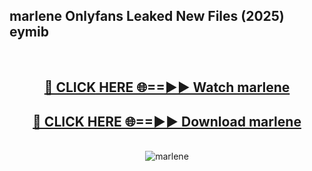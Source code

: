 <h2>marlene Onlyfans Leaked New Files (2025) eymib</h2>
<br>
<div align="center">
<h2><a href="https://mediafiles.top/marlene&ref=git" rel="nofollow">🔴 CLICK HERE 🌐==►► Watch marlene</a></h2>
<h2><a href="https://mediafiles.top/marlene&ref=git" rel="nofollow">🔴 CLICK HERE 🌐==►► Download marlene</a></h2>
<br>
<a href="https://mediafiles.top/marlene&ref=git" rel="nofollow" data-target="animated-image.originalLink"><img src="https://i.ibb.co.com/xMMVF88/686577567.gif" alt="marlene" style="max-width: 100%; display: inline-block;" data-target="animated-image.originalImage"></a>
</div>
<br>
<br>